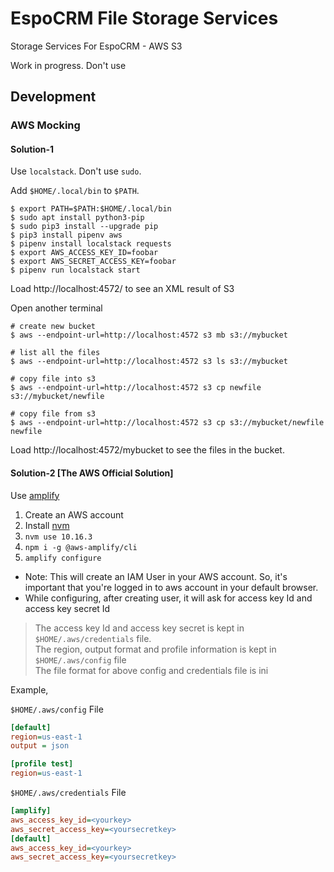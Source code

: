 # EspoCRM File Storage Services

Storage Services For EspoCRM - AWS S3

Work in progress. Don't use

## Development

### AWS Mocking

#### Solution-1

Use `localstack`. Don't use `sudo`.

Add `$HOME/.local/bin` to `$PATH`.

```console
$ export PATH=$PATH:$HOME/.local/bin
$ sudo apt install python3-pip
$ sudo pip3 install --upgrade pip
$ pip3 install pipenv aws
$ pipenv install localstack requests
$ export AWS_ACCESS_KEY_ID=foobar
$ export AWS_SECRET_ACCESS_KEY=foobar
$ pipenv run localstack start
```

Load http://localhost:4572/ to see an XML result of S3

Open another terminal

```console
# create new bucket
$ aws --endpoint-url=http://localhost:4572 s3 mb s3://mybucket

# list all the files
$ aws --endpoint-url=http://localhost:4572 s3 ls s3://mybucket

# copy file into s3
$ aws --endpoint-url=http://localhost:4572 s3 cp newfile s3://mybucket/newfile

# copy file from s3
$ aws --endpoint-url=http://localhost:4572 s3 cp s3://mybucket/newfile newfile
```

Load http://localhost:4572/mybucket to see the files in the bucket.

#### Solution-2 [The AWS Official Solution]

Use [amplify](https://aws-amplify.github.io/docs/js/start)

1. Create an AWS account
2. Install [nvm](https://github.com/nvm-sh/nvm)
3. `nvm use 10.16.3`
4. `npm i -g @aws-amplify/cli`
5. `amplify configure`
  - Note: This will create an IAM User in your AWS account. So, it's important that you're logged in to aws account in your default browser.
  - While configuring, after creating user, it will ask for access key Id and access key secret Id

> The access key Id and access key secret is kept in `$HOME/.aws/credentials` file. <br/>
> The region, output format and profile information is kept in `$HOME/.aws/config` file <br/>
> The file format for above config and credentials file is ini

Example,

`$HOME/.aws/config` File

```ini
[default]
region=us-east-1
output = json

[profile test]
region=us-east-1
```

`$HOME/.aws/credentials` File

```ini
[amplify]
aws_access_key_id=<yourkey>
aws_secret_access_key=<yoursecretkey>
[default]
aws_access_key_id=<yourkey>
aws_secret_access_key=<yoursecretkey>
```
